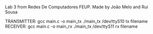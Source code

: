 Lab 3 from Redes De Computadores FEUP. Made by João Melo and Rui Sousa

TRANSMITTER:
      gcc main.c -o main_tx
      ./main_tx /dev/ttyS10 tx filename
RECEIVER:
      gcc main.c -o main_rx
      ./main_tx /dev/ttyS11 rx filename
